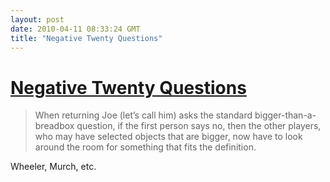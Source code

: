 ```yaml
---
layout: post
date: 2010-04-11 08:33:24 GMT
title: "Negative Twenty Questions"
---
```

# [Negative Twenty Questions](http://www.philipgraham.net/2010/02/any-novels-negative-twenty-questions/)

> When returning Joe (let’s call him) asks the standard bigger-than-a-breadbox question, if the first person says no, then the other players, who may have selected objects that are bigger, now have to look around the room for something that fits the definition.

Wheeler, Murch, etc.